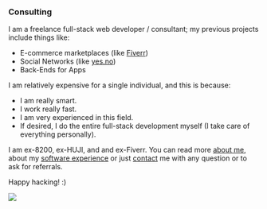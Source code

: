 ### Consulting

I am a freelance full-stack web developer / consultant; my previous projects include things like:

* E-commerce marketplaces (like [Fiverr](https://fiverr.com))
* Social Networks (like [yes.no](https://yes.no))
* Back-Ends for Apps 

I am relatively expensive for a single individual, and this is because:

* I am really smart.
* I work really fast.
* I am very experienced in this field. 
* If desired, I do the entire full-stack development myself (I take care of everything personally).

I am ex-8200, ex-HUJI, and and ex-Fiverr. You can read more [about me](/about), about my [software experience](/software) or just [contact](/contact) me with any question or to ask for referrals. 

Happy hacking! :)

<div class='center'>
  <img src="http://imgur.com/NJoZJIs.jpg">
</div>